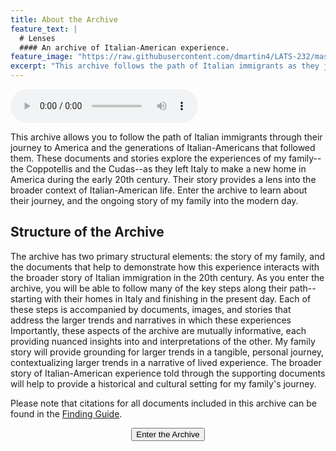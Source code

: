 ```yaml
---
title: About the Archive
feature_text: |
  # Lenses
  #### An archive of Italian-American experience.
feature_image: "https://raw.githubusercontent.com/dmartin4/LATS-232/master/img/immigrationmap.png"
excerpt: "This archive follows the path of Italian immigrants as they journeyed to America and the generations of Italian-Americans that followed them."
---
```


<audio controls autoplay>
  <source src="https://raw.githubusercontent.com/dmartin4/LATS-232/master/img/song.mp3" type="audio/mpeg">
</audio>

This archive allows you to follow the path of Italian immigrants through their journey to America and the generations of Italian-Americans that followed them.  These documents and stories explore the experiences of my family--the Coppotellis and the Cudas--as they left Italy to make a new home in America during the early 20th century.  Their story provides a lens into the broader context of Italian-American life.  Enter the archive to learn about their journey, and the ongoing story of my family into the modern day.

## Structure of the Archive

The archive has two primary structural elements: the story of my family, and the documents that help to demonstrate how this experience interacts with the broader story of Italian immigration in the 20th century.  As you enter the archive, you will be able to follow many of the key steps along their path--starting with their homes in Italy and finishing in the present day.  Each of these steps is accompanied by documents, images, and stories that address the larger trends and narratives in which these experiences  Importantly, these aspects of the archive are mutually informative, each providing nuanced insights into and interpretations of the other.  My family story will provide grounding for larger trends in a tangible, personal journey, contextualizing larger trends in a narrative of lived experience.  The broader story of Italian-American experience told through the supporting documents will help to provide a historical and cultural setting for my family's journey.

Please note that citations for all documents included in this archive can be found in the [Finding Guide](/guide).

<center><button name="button" onclick="http://dmartin4.github.io/LATS-232/italy">Enter the Archive</button></center>
